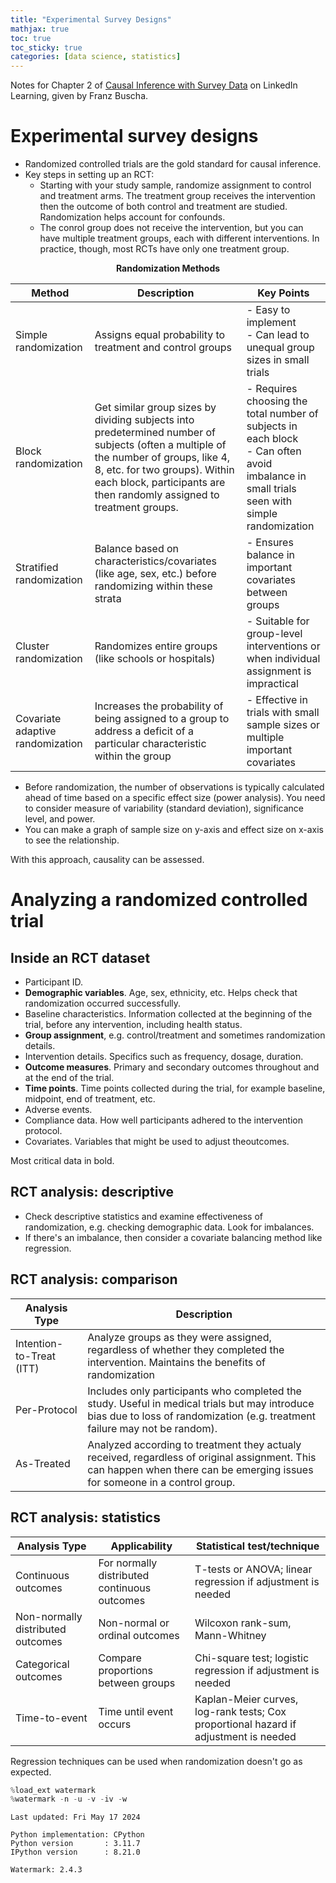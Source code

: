 ```yaml
---
title: "Experimental Survey Designs"
mathjax: true
toc: true
toc_sticky: true
categories: [data science, statistics]
---
```


Notes for Chapter 2 of [Causal Inference with Survey Data](https://www.linkedin.com/learning/causal-inference-with-survey-data/observables-vs-unobservables-causes?u=185169545) on LinkedIn Learning, given by Franz Buscha.

# Experimental survey designs

- Randomized controlled trials are the gold standard for causal inference.
- Key steps in setting up an RCT:
    - Starting with your study sample, randomize assignment to control and treatment arms. The treatment group receives the intervention then the outcome of both control and treatment are studied. Randomization helps account for confounds.
    - The conrol group does not receive the intervention, but you can have multiple treatment groups, each with different interventions. In practice, though, most RCTs have only one treatment group.

<p style="text-align: center;font-weight:bold;">Randomization Methods</p>

| Method | Description | Key Points | 
| ----- | ----- | ------- |
| Simple randomization  | Assigns equal probability to treatment and control groups |- Easy to implement<br>- Can lead to unequal group sizes in small trials |
| Block randomization  | Get similar group sizes by dividing subjects into predetermined number of subjects (often a multiple of the number of groups, like 4, 8, etc. for two groups). Within each block, participants are then randomly assigned to treatment groups.  |- Requires choosing the total number of subjects in each block <br>- Can often avoid imbalance in small trials seen with simple randomization |
| Stratified randomization  | Balance based on characteristics/covariates (like age, sex, etc.) before randomizing within these strata |- Ensures balance in important covariates between groups  |
| Cluster randomization  | Randomizes entire groups (like schools or hospitals) |- Suitable for group-level interventions or when individual assignment is impractical   |
| Covariate adaptive randomization  | Increases the probability of being assigned to a group to address a deficit of a particular characteristic within the group |- Effective in trials with small sample sizes or multiple important covariates |

- Before randomization, the number of observations is typically calculated ahead of time based on a specific effect size (power analysis). You need to consider measure of variability (standard deviation), significance level, and power.
- You can make a graph of sample size on y-axis and effect size on x-axis to see the relationship.

With this approach, causality can be assessed.


# Analyzing a randomized controlled trial

## Inside an RCT dataset
- Participant ID.
- **Demographic variables**. Age, sex, ethnicity, etc. Helps check that randomization occurred successfully.
- Baseline characteristics. Information collected at the beginning of the trial, before any intervention, including health status.
- **Group assignment**, e.g. control/treatment and sometimes randomization details.
- Intervention details. Specifics such as frequency, dosage, duration.
- **Outcome measures**. Primary and secondary outcomes throughout and at the end of the trial.
- **Time points**. Time points collected during the trial, for example baseline, midpoint, end of treatment, etc.
- Adverse events.
- Compliance data. How well participants adhered to the intervention protocol.
- Covariates. Variables that might be used to adjust theoutcomes.

Most critical data in bold.

## RCT analysis: descriptive
- Check descriptive statistics and examine effectiveness of randomization, e.g. checking demographic data. Look for imbalances.
- If there's an imbalance, then consider a covariate balancing method like regression.

## RCT analysis: comparison

| Analysis Type | Description |
| ----- | ------- | 
| Intention-to-Treat (ITT)  | Analyze groups as they were assigned, regardless of whether they completed the intervention. Maintains the benefits of randomization |
| Per-Protocol  | Includes only participants who completed the study. Useful in medical trials but may introduce bias due to loss of randomization (e.g. treatment failure may not be random).  |
| As-Treated  | Analyzed according to treatment they actualy received, regardless of original assignment. This can happen when there can be emerging issues for someone in a control group. |

## RCT analysis: statistics

| Analysis Type | Applicability | Statistical test/technique |
| ----- | ------- | ------- | 
| Continuous outcomes  | For normally distributed continuous outcomes | T-tests or ANOVA; linear regression if adjustment is needed |
| Non-normally distributed outcomes  | Non-normal or ordinal outcomes | Wilcoxon rank-sum, Mann-Whitney |
| Categorical outcomes  | Compare proportions between groups | Chi-square test; logistic regression if adjustment is needed |
| Time-to-event  | Time until event occurs | Kaplan-Meier curves, log-rank tests; Cox proportional hazard if adjustment is needed |

Regression techniques can be used when randomization doesn't go as expected.


```python
%load_ext watermark
%watermark -n -u -v -iv -w
```

    Last updated: Fri May 17 2024
    
    Python implementation: CPython
    Python version       : 3.11.7
    IPython version      : 8.21.0
    
    Watermark: 2.4.3
    

